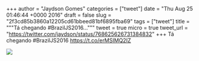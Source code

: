 
+++
author = "Jaydson Gomes"
categories = ["tweet"]
date = "Thu Aug 25 01:46:44 +0000 2016"
draft = false
slug = "2f3cd85b3860a12205cd61bbeed81bf6895fba69"
tags = ["tweet"]
title = """Tá chegando #BrazilJS2016..."""
tweet = true
micro = true
tweet_url = "https://twitter.com/jaydson/status/768625626731384832"
+++
Tá chegando #BrazilJS2016 https://t.co/erMSIMQ2IZ

![](/images/tweet-media/768625626731384832-Cqq02OaXYAAuyck.jpg)